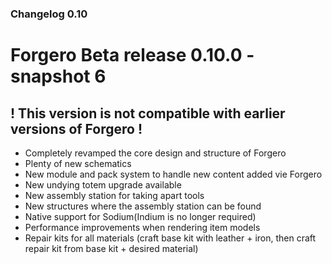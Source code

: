 ### Changelog 0.10

# Forgero Beta release 0.10.0 - snapshot 6

## ! This version is not compatible with earlier versions of Forgero !

* Completely revamped the core design and structure of Forgero
* Plenty of new schematics
* New module and pack system to handle new content added vie Forgero
* New undying totem upgrade available
* New assembly station for taking apart tools
* New structures where the assembly station can be found
* Native support for Sodium(Indium is no longer required)
* Performance improvements when rendering item models
* Repair kits for all materials (craft base kit with leather + iron, then craft repair kit from base kit + desired
  material)
